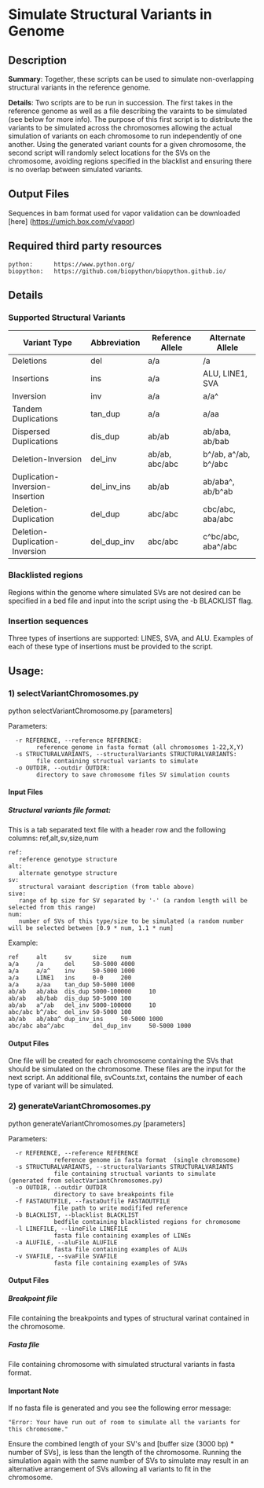 # Simulate Structural Variants in Genome  

## Description

__Summary__: Together, these scripts can be used to simulate non-overlapping structural variants in the reference genome.  
  
__Details__: Two scripts are to be run in succession. The first takes in the  reference genome as well as a file describing the varaints to be simulated (see below for more info). The purpose of this first script is to distribute the variants to  be simulated across the chromosomes allowing the actual simulation of variants on each chromosome to run independently of one another. Using the generated variant counts for a given chromosome, the second script will randomly select locations for the SVs on the chromosome, avoiding regions specified in the blacklist and ensuring there is no overlap between simulated variants. 

## Output Files
Sequences in bam format used for vapor validation can be downloaded [here] (https://umich.box.com/v/vapor) 

## Required third party resources
```
python:      https://www.python.org/ 
biopython:   https://github.com/biopython/biopython.github.io/
```

## Details  

### Supported Structural Variants

| Variant Type                    | Abbreviation | Reference Allele | Alternate Allele     |
|---------------------------------|--------------|------------------|----------------------|
| Deletions                       | del          | a/a              | /a                   |
| Insertions                      | ins          | a/a              | ALU, LINE1, SVA      |
| Inversion                       | inv          | a/a              | a/a^                 |
| Tandem Duplications             | tan_dup      | a/a              | a/aa                 |
| Dispersed Duplications          | dis_dup      | ab/ab            | ab/aba, ab/bab       |
| Deletion-Inversion              | del_inv      | ab/ab, abc/abc   | b^/ab, a^/ab, b^/abc |
| Duplication-Inversion-Insertion | del_inv_ins  | ab/ab            | ab/aba^, ab/b^ab     |
| Deletion-Duplication            | del_dup      | abc/abc          | cbc/abc, aba/abc     |
| Deletion-Duplication-Inversion  | del_dup_inv  | abc/abc          | c^bc/abc, aba^/abc   |

### Blacklisted regions

Regions within the genome where simulated SVs are not desired can be specified in a bed file and input into the script using the -b BLACKLIST flag. 

### Insertion sequences

Three types of insertions are supported: LINES, SVA, and ALU. Examples of each of these type of insertions must be provided to the script.

## Usage:  
  
### 1) selectVariantChromosomes.py     
  
python selectVariantChromosome.py  [parameters]  
  
Parameters:  
```
  -r REFERENCE, --reference REFERENCE:  
  		reference genome in fasta format (all chromosomes 1-22,X,Y)
  -s STRUCTURALVARIANTS, --structuralVariants STRUCTURALVARIANTS:		
  		file containing structual variants to simulate  
  -o OUTDIR, --outdir OUTDIR: 
  		directory to save chromosome files SV simulation counts 
``` 

#### Input Files
##### Structural variants file format:  

This is a tab separated text file with a header row and the following columns: ref,alt,sv,size,num

```
ref:   
   reference genotype structure
alt:   
   alternate genotype structure
sv:    
   structural varaiant description (from table above)
sive:  
   range of bp size for SV separated by '-' (a random length will be selected from this range)
num:   
   number of SVs of this type/size to be simulated (a random number will be selected between [0.9 * num, 1.1 * num]
```

Example:  
```
ref   	alt  	sv    	size	num
a/a     /a      del     50-5000 4000
a/a     a/a^    inv     50-5000 1000
a/a     LINE1   ins     0-0     200
a/a     a/aa    tan_dup 50-5000 1000
ab/ab   ab/aba  dis_dup 5000-100000     10
ab/ab   ab/bab  dis_dup 50-5000 100
ab/ab   a^/ab   del_inv 5000-100000     10
abc/abc b^/abc  del_inv 50-5000 100
ab/ab   ab/aba^ dup_inv_ins     50-5000 1000
abc/abc aba^/abc        del_dup_inv     50-5000 1000
```

#### Output Files  
One file will be created for each chromosome containing the SVs that should be simulated on the chromosome. These files are the input for the next script. An additional file, svCounts.txt, contains the number of each type of variant will be simulated.  

### 2) generateVariantChromosomes.py

python generateVariantChromosomes.py [parameters]  
  
Parameters:  

```
  -r REFERENCE, --reference REFERENCE  
             reference genome in fasta format  (single chromosome)
  -s STRUCTURALVARIANTS, --structuralVariants STRUCTURALVARIANTS  
             file containing structual variants to simulate  (generated from selectVariantChromosomes.py)
  -o OUTDIR, --outdir OUTDIR  
             directory to save breakpoints file  
  -f FASTAOUTFILE, --fastaOutfile FASTAOUTFILE  
             file path to write modififed reference  
  -b BLACKLIST, --blacklist BLACKLIST  
             bedfile containing blacklisted regions for chromosome  
  -l LINEFILE, --lineFile LINEFILE  
             fasta file containing examples of LINEs  
  -a ALUFILE, --aluFile ALUFILE  
             fasta file containing examples of ALUs  
  -v SVAFILE, --svaFile SVAFILE  
             fasta file containing examples of SVAs  
```

#### Output Files

##### Breakpoint file
File containing the breakpoints and types of structural varinat contained in the chromosome.

##### Fasta file
File containing chromosome with simulated structural variants in fasta format.

#### Important Note
If no fasta file is generated and you see the following error message: 
```
"Error: Your have run out of room to simulate all the variants for this chromosome."
```

Ensure the combined length of your SV's and [buffer size (3000 bp) * number of SVs], is less than the length of the chromosome. Running the simulation again with the same number of SVs to simulate may result in an alternative arrangement of SVs allowing all variants to fit in the chromosome. 
